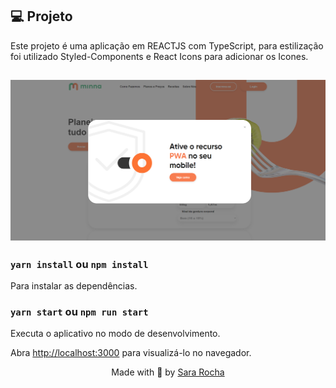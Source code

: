 ## 💻 Projeto

Este projeto é uma aplicação em REACTJS com TypeScript, para estilização foi utilizado Styled-Components e React Icons para adicionar os Icones.

<h2  align="center">

<img  alt="cover-alt"  src=".github/image.png" />

</h2>

### `yarn install` ou `npm install`

Para instalar as dependências.

### `yarn start` ou `npm run start`

Executa o aplicativo no modo de desenvolvimento.

Abra [http://localhost:3000](http://localhost:3000) para visualizá-lo no navegador.

<p  align="center">Made with 💜 by <a  href="https://github.com/sararchh"  target="_blank">Sara Rocha</a></p>